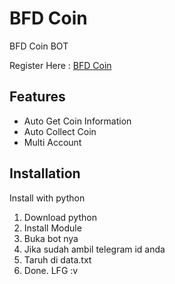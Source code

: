 
# BFD Coin
BFD Coin BOT

Register Here : [BFD Coin](https://t.me/BFDCoin_bot/BFDCoin?startapp=968480911)


## Features

  - Auto Get Coin Information
  - Auto Collect Coin
  - Multi Account
 



## Installation

Install with python

1. Download python
2. Install Module
3. Buka bot nya 
4. Jika sudah ambil telegram id anda
5. Taruh di data.txt
6. Done. LFG :v

